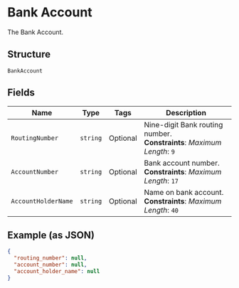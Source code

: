 
# Bank Account

The Bank Account.

## Structure

`BankAccount`

## Fields

| Name | Type | Tags | Description |
|  --- | --- | --- | --- |
| `RoutingNumber` | `string` | Optional | Nine-digit Bank routing number.<br>**Constraints**: *Maximum Length*: `9` |
| `AccountNumber` | `string` | Optional | Bank account number.<br>**Constraints**: *Maximum Length*: `17` |
| `AccountHolderName` | `string` | Optional | Name on bank account.<br>**Constraints**: *Maximum Length*: `40` |

## Example (as JSON)

```json
{
  "routing_number": null,
  "account_number": null,
  "account_holder_name": null
}
```


